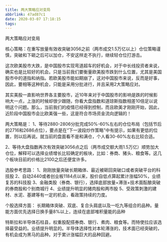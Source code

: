 ```yaml
---
title: 两大策略应对变局
abbrlink: 47ad87c1
date: 2020-03-07 17:18:15
tags:
---
```

两大策略应对变局

核心策略：在重写放量有效收突破3056之前（两市成交1.5万亿以上）仓位策略谨慎，突破和下砸之后可以加仓，不安这样走不执行，继续轻仓位打游击。

这次欧美股市大跌，是中国股市实现弯道超车的好机会，对于中长线投资者来说，确实也是比较好的机会。只是当前我们要衡量欧美股市跌到什么位置，尤其是美国股市中的道指和纳指。若欧美股市能如期崩了，这对中国股市来说，反而是好事，因此，要相等这种机会，只能是采用分批进行，并且采用2大策略应对。

其实美股一直影响世界各主要股市，近10年来对于中国股市的影响是跌的时候影响大一点，上涨的时候却很少跟随，你看大盘指数和道琼斯指数相差10倍足以说明这个问题。那么，当前我们的疫情已经得到控制，而且欧美才刚刚开始，因此，近阶段中国股市会比欧美强一些，这是符合市场资金流向逻辑的！

两大策略是：
1、等待2880-2806分批完成50%-60%左右的仓位布局（包括节后的2716和2686点位），要点是在“下一波段炒作策略”中有提示，如果有更低的位置，则以后再说。就当前的盘面看不是和满仓，个人看30-60%左右比较合适。

2、等待大盘指数再次有效突破3056点之后（两市成交额大雨1.5万亿）顺势加大仓位，解释可以选择业绩增长比较确定的板块，比如：券商、猪头、粮食等。这几个板块目前的价格比2100之后还便宜许多。

选股参考思路：
1、刚刚放量突破长期箱体、最近被砸回突破口或者突破平台的科技股
2、自动2440或者创业板1184点以来，股价自低点算起累计涨幅50%，业绩复苏的科技股
3、金融类股（券商、银行），选择底部放量+滞涨+技术面酝酿突破的券商股和个别商城行
4、业绩提升明显的猪肉股和两市股
5、受政策刺激的建材、水泥、基建等有一定的机会，看政策持续的力度。

个股选择方面：
长期箱体突破、双底、复合头肩底以及一吃九等组合的品种。量能方面优先选择日换手量8%以上，连续在底部堆积量能的品种

特斯拉和半导体石柱县，权重股配搭券商、银行、煮肉、粮食等。而特使拉应该选择最受益的。业绩提升明显的。半导体选择性对本轮滞涨的，技术面已经突破的，有机会成为黑马的品种。对于累计涨幅巨大的品种回避。